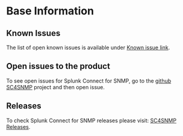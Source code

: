 # Base Information

## Known Issues
The list of open known issues is available under [Known issue link](https://github.com/splunk/splunk-connect-for-snmp/issues?q=is%3Aopen+is%3Aissue+label%3A%22known+issue%22).

## Open issues to the product
To see open issues for Splunk Connect for SNMP, go to the [github SC4SNMP](https://github.com/splunk/splunk-connect-for-snmp/issues)
project and then open issue.   

## Releases
To check Splunk Connect for SNMP releases please visit: [SC4SNMP Releases](https://github.com/splunk/splunk-connect-for-snmp/releases).
 
 
  
